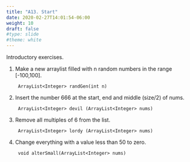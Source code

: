 ```yaml
---
title: "A13. Start"
date: 2020-02-27T14:01:54-06:00
weight: 10
draft: false
#type: slide
#theme: white
---
```


Introductory exercises.

1. Make a new arraylist filled with n random numbers in the range [-100,100].

        ArrayList<Integer> randGen(int n)
  
2. Insert the number 666 at the start, end and middle (size/2) of nums.

        ArrayList<Integer> devil (ArrayList<Integer> nums)

3. Remove all multiples of 6 from the list.

        ArrayList<Integer> lordy (ArrayList<Integer> nums)

4. Change everything with a value less than 50 to zero.

        void alterSmall(ArrayList<Integer> nums)

